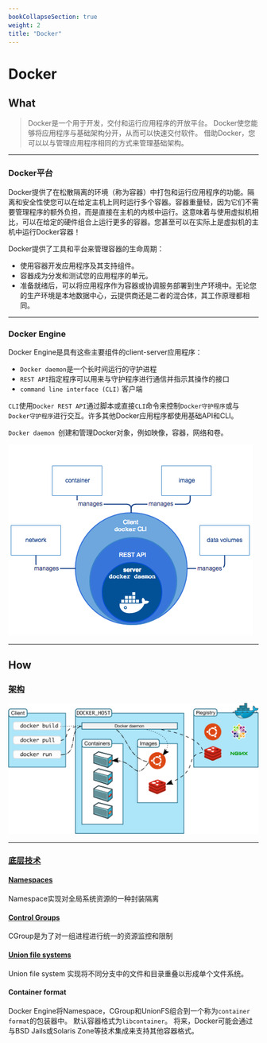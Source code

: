 ```yaml
---
bookCollapseSection: true
weight: 2
title: "Docker"
---
```


# Docker

## What

> Docker是一个用于开发，交付和运行应用程序的开放平台。 Docker使您能够将应用程序与基础架构分开，从而可以快速交付软件。 借助Docker，您可以以与管理应用程序相同的方式来管理基础架构。

***

### Docker平台

Docker提供了在松散隔离的环境（称为容器）中打包和运行应用程序的功能。隔离和安全性使您可以在给定主机上同时运行多个容器。容器重量轻，因为它们不需要管理程序的额外负担，而是直接在主机的内核中运行。这意味着与使用虚拟机相比，可以在给定的硬件组合上运行更多的容器。您甚至可以在实际上是虚拟机的主机中运行Docker容器！

Docker提供了工具和平台来管理容器的生命周期：

* 使用容器开发应用程序及其支持组件。
* 容器成为分发和测试您的应用程序的单元。
* 准备就绪后，可以将应用程序作为容器或协调服务部署到生产环境中。无论您的生产环境是本地数据中心，云提供商还是二者的混合体，其工作原理都相同。

***

### Docker Engine

Docker Engine是具有这些主要组件的client-server应用程序：

* `Docker daemon`是一个长时间运行的守护进程
* `REST API`指定程序可以用来与守护程序进行通信并指示其操作的接口
* `command line interface (CLI)` 客户端

`CLI`使用`Docker REST API`通过脚本或直接`CLI`命令来控制`Docker守护程序`或与`Docker守护程序`进行交互。许多其他Docker应用程序都使用基础API和CLI。

`Docker daemon `创建和管理Docker对象，例如映像，容器，网络和卷。

![](engine-components-flow.png)

***

## How

### [架构](arch)

![](architecture.svg)

***

### [底层技术](under)

#### [Namespaces](under/namespace)

Namespace实现对全局系统资源的一种封装隔离

#### [Control Groups](under/cgroup)

CGroup是为了对一组进程进行统一的资源监控和限制

#### [Union file systems](under/uninofs)

Union file system 实现将不同分支中的文件和目录重叠以形成单个文件系统。

#### Container format

Docker Engine将Namespace，CGroup和UnionFS组合到一个称为`container format`的包装器中。 默认容器格式为`libcontainer`。 将来，Docker可能会通过与BSD Jails或Solaris Zone等技术集成来支持其他容器格式。